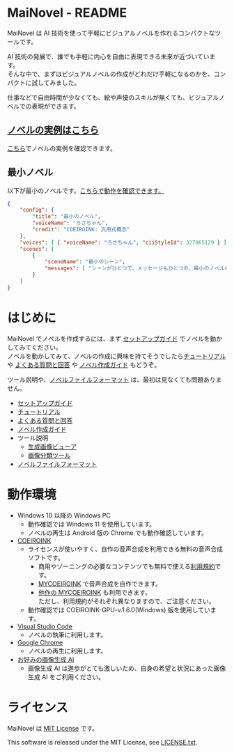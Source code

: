 ﻿# MaiNovel - README

MaiNovel は AI 技術を使って手軽にビジュアルノベルを作れるコンパクトなツールです。

AI 技術の発展で、誰でも手軽に内心を自由に表現できる未来が近づいています。<br>
そんな中で、まずはビジュアルノベルの作成がどれだけ手軽になるのかを、コンパクトに試してみました。

仕事などで自由時間が少なくても、絵や声優のスキルが無くても、ビジュアルノベルでの表現ができます。

## [**ノベルの実例はこちら**](https://yyy.wpx.jp/m/)

[こちら](https://yyy.wpx.jp/m/)でノベルの実例を確認できます。

## 最小ノベル

以下が最小のノベルです。[こちらで動作を確認できます。](https://yyy.wpx.jp/m/minimum/)

```json
{
    "config": {
        "title": "最小のノベル",
        "voiceName": "ろさちゃん",
        "credit": "COEIROINK: 汎用式概念"
    },
    "voices": [ { "voiceName": "ろさちゃん", "ciiStyleId": 327965129 } ],
    "scenes": [
        {
            "sceneName": "最小のシーン",
            "messages": [ "シーンがひとつで、メッセージもひとつの、最小のノベルの例です。おわり。" ]
        }
    ]
}
```

# はじめに

MaiNovel でノベルを作成するには、まず [セットアップガイド](./Document/SetupGuide.md) でノベルを動かしてみてください。<br>
ノベルを動かしてみて、ノベルの作成に興味を持てそうでしたら[チュートリアル](./Document/Tutorial.md) や [よくある質問と回答](./Document/FAQ.md) や [ノベル作成ガイド](./Document/NovelCreationGuide.md) もどうぞ。

ツール説明や、[ノベルファイルフォーマット](./Document/NovelFileFormat.md) は、最初は見なくても問題ありません。

* [セットアップガイド](./Document/SetupGuide.md)
* [チュートリアル](./Document/Tutorial.md)
* [よくある質問と回答](./Document/FAQ.md)
* [ノベル作成ガイド](./Document/NovelCreationGuide.md)
* ツール説明
	* [生成画像ビューア](./Document/GenImageViewer.md)
	* [画像分類ツール](./Document/ImageClassifier.md)
* [ノベルファイルフォーマット](./Document/NovelFileFormat.md)

# 動作環境

* Windows 10 以降の Windows PC
	* 動作確認では Windows 11 を使用しています。
	* ノベルの再生は Android 版の Chrome でも動作確認しています。
* [COEIROINK](https://coeiroink.com/)
	* ライセンスが使いやすく、自作の音声合成を利用できる無料の音声合成ソフトです。
		* 商用やゾーニングの必要なコンテンツでも無料で使える[利用規約](https://coeiroink.com/terms)です。 
		* [MYCOEIROINK](https://coeiroink.com/mycoeiroink) で音声合成を自作できます。
		* [他作の MYCOEIROINK](https://coeiroink.com/mycoeiroink#app) も利用できます。<br>ただし、利用規約がそれぞれ異なりますので、ご注意ください。
	* 動作確認では COEIROINK-GPU-v.1.6.0(Windows) 版を使用しています。
* [Visual Studio Code](https://code.visualstudio.com/)
	* ノベルの執筆に利用します。
* [Google Chrome](https://www.google.com/intl/ja_jp/chrome/)
	* ノベルの再生に利用します。
* [お好みの画像生成 AI](https://www.google.com/search?q=AI%E7%94%BB%E5%83%8F%E7%94%9F%E6%88%90)
	* 画像生成 AI は進歩がとても激しいため、自身の希望と状況にあった画像生成 AI をご利用ください。

# ライセンス

MaiNovel は [MIT License](./LICENSE.txt) です。

This software is released under the MIT License, see [LICENSE.txt](./LICENSE.txt).
